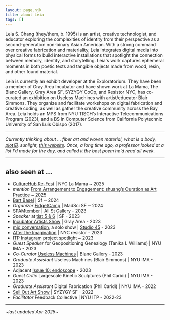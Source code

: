 ```yaml
---
layout: page.njk
title: about Leia
tags: []
---
```

Leia S. Chang (they/them, b. 1995) is an artist, creative technologist, and educator exploring the complexities of identity from their perspective as a second-generation non-binary Asian American. With a strong command over creative fabrication and materiality, Leia integrates digital media into physical forms to build interactive installations that spotlight the connection between memory, identity, and storytelling. Leia's work captures ephemeral moments in both poetic texts and tangible objects made from wood, resin, and other found material.

Leia is currently an exhibit developer at the Exploratorium. They have been a member of Gray Area Incubator and have shown work at La Mama, The Blanc Gallery, Gray Area SF, SYZYGY CoOp, and Resistor NYC, has co-curated an exhibition on Useless Machines with artist/educator Blair Simmons. They organize and facilitate workshops on digital fabrication and creative coding, as well as gather the creative community across the Bay Area. Leia holds an MPS from NYU TISCH’s Interactive Telecommunications Program (2023), and a BS in Computer Science from California Polytechnic University of San Luis Obispo (2017).

---

*Currently thinking about ... fiber art and woven material, what is a body, [plot田](https://www.instagram.com/plooooooot/), sunlight, [this website](/absolutely-everything). Once, a long time ago, a professor looked at a list I'd made for the day, and called it the best poem he'd read all week.* 

---

## also seen at ...

- [CultureHub Re-Fest](https://www.culturehub.org/re-fest-2025) | NYC La Mama ~ 2025
- *mention* [From Arrangement to Engagement: shuang’s Curation as Art Practice](https://www.art-insider.com/from-arrangement-to-engagement-shuangs-curation-as-art-practice/7144) ~ 2025 
- [Bart Basel](https://bartbasel.org/) | Sf ~ 2024
- *Organizer* [FidgetCamp](https://fidgetcamp.com) | MadSci SF ~ 2024 
- [SPAMtember](https://hudsonweekly.com/spamtember-unveils-playful-creativity-a-humorous-exploration-of-cultural-identity-at-all-street-gallery/) | All St Gallery - 2023
- *Speaker* at [tiat 5 & 6](https://ashherr.github.io/tiat/) | SF - 2023
- [Incubator Artists Show](https://grayarea.org/event/gray-area-incubator-salon-2023-2/) | Gray Area - 2023
- [mid conversation](https://www.eventbrite.com/e/studio-45-presents-mid-conversation-a-solo-exhibition-by-leia-s-chang-tickets-714190160997), a solo show | [Studio 45](https://www.workatthestudio.com) - 2023
- [After the Imagination](https://www.instagram.com/p/CqMdQHeNFD9/) | NYC resistor - 2023 
- [ITP Instagram](https://www.instagram.com/p/CoyVPdUAt1P/) project spotlight ~ 2023 
- *Guest Speaker* for Geopositioning Genealogy (Tanika I. Williams) | NYU IMA - 2023
- *Co-Curator* [Useless Machines](https://www.theblanc.art/exhibition/useless-machines-a-curated-student-show) | Blanc Gallery - 2023
- *Graduate Assistant* Useless Machines (Blair Simmons) | NYU IMA - 2023 
- Adjacent [Issue 10: endoscope](https://adjacent-ecoscope.itp.io/Noting-the-Details) - 2023 
- *Guest Critic* Largescale Kinetic Sculptures (Phil Caridi) | NYU IMA - 2023 
- *Graduate Assistant* Digital Fabrication (Phil Caridi) | NYU IMA - 2022 
- [Sell Out Art Show](https://www.syzygysf.com/event-details/sell-out-art-show) | SYZYGY SF - 2022 
- *Facilitator* Feedback Collective | NYU ITP - 2022-23 

---
~*last updated Apr 2025*~